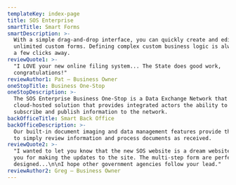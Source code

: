 ```yaml
---
templateKey: index-page
title: SOS Enterprise
smartTitle: Smart Forms
smartDescription: >-
  With a simple drag-and-drop interface, you can quickly create and edit
  unlimited custom forms. Defining complex custom business logic is always only
  a few clicks away.
reviewQuote1: >-
  "I LOVE your new online filing system... The State does good work,
  congratulations!"
reviewAuthor1: Pat — Business Owner
oneStopTitle: Business One-Stop
oneStopDescription: >-
  The SOS Enterprise Business One-Stop is a Data Exchange Network that is a
  cloud-hosted solution that provides integrated actors the ability to both
  subscribe and publish information to the network.
backOfficeTitle: Smart Back Office
backOfficeDescription: >-
  Our built-in document imaging and data management features provide the ability
  to simply review information and process documents as received.
reviewQuote2: >-
  "I wanted to let you know that the new SOS website is a dream website. Thank
  you for making the updates to the site. The multi-step form are perfectly
  designed...\n\nI hope other government agencies follow your lead."
reviewAuthor2: Greg — Business Owner
---
```


